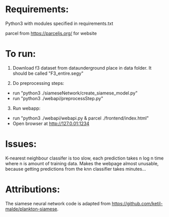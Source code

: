 # Requirements:
Python3 with modules specified in requirements.txt

parcel from https://parceljs.org/ for website

# To run:

1. Download f3 dataset from dataunderground place in data folder. It should be called "F3_entire.segy"

2. Do preprocessing steps:
* run "python3 ./siameseNetwork/create_siamese_model.py"
* run "python3 ./webapi/preprocessStep.py"

3. Run webapp:
* run "python3 ./webapi/webapi.py & parcel ./frontend/index.html"
* Open browser at http://127.0.01:1234

# Issues:
K-nearest neighbour classifer is too slow, each prediction takes n log n time where n is amount of training data. Makes the webpage almost unusable, because getting predictions from the knn classifier takes minutes...

# Attributions:
The siamese neural network code is adapted from https://github.com/ketil-malde/plankton-siamese. 
